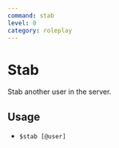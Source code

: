 ```yaml
---
command: stab
level: 0
category: roleplay
---
```


# Stab

Stab another user in the server.

## Usage

 - `$stab [@user]`
